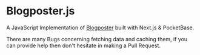 # Blogposter.js

A JavaScript Implementation of [Blogposter](https://github.com/qurashiakh/blogposter) built with Next.js & PocketBase.

There are many Bugs concerning fetching data and caching them, if you can provide help then don't hesitate in making a Pull Request.
